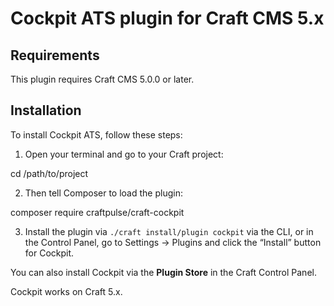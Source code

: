 # Cockpit ATS plugin for Craft CMS 5.x

## Requirements

This plugin requires Craft CMS 5.0.0 or later.

## Installation

To install Cockpit ATS, follow these steps:

1. Open your terminal and go to your Craft project:

cd /path/to/project

2. Then tell Composer to load the plugin:

composer require craftpulse/craft-cockpit

3. Install the plugin via `./craft install/plugin cockpit` via the CLI, or in the Control Panel, go to Settings → Plugins and click the “Install” button for Cockpit.

You can also install Cockpit via the **Plugin Store** in the Craft Control Panel.

Cockpit works on Craft 5.x.